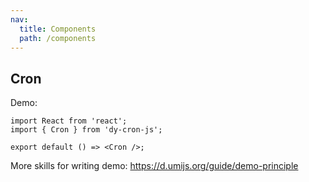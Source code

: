 ```yaml
---
nav:
  title: Components
  path: /components
---
```


## Cron

Demo:

```tsx
import React from 'react';
import { Cron } from 'dy-cron-js';

export default () => <Cron />;
```

More skills for writing demo: https://d.umijs.org/guide/demo-principle
